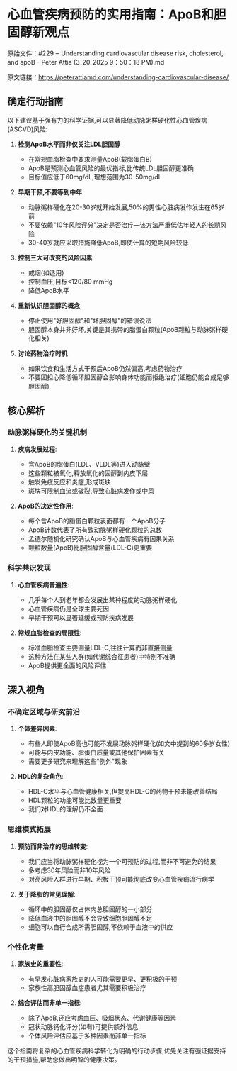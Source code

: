 # 心血管疾病预防的实用指南：ApoB和胆固醇新观点

原始文件：#229 ‒ Understanding cardiovascular disease risk, cholesterol, and apoB - Peter Attia (3_20_2025 9：50：18 PM).md

原文链接：https://peterattiamd.com/understanding-cardiovascular-disease/

<YouTube videoId="UWQsbBZHHUU" />

## 确定行动指南

以下建议基于强有力的科学证据,可以显著降低动脉粥样硬化性心血管疾病(ASCVD)风险:

1. **检测ApoB水平而非仅关注LDL胆固醇**
   - 在常规血脂检查中要求测量ApoB(载脂蛋白B)
   - ApoB是预测心血管风险的最优指标,比传统LDL胆固醇更准确
   - 目标值应低于60mg/dL,理想范围为30-50mg/dL

2. **早期干预,不要等到中年**
   - 动脉粥样硬化在20-30岁就开始发展,50%的男性心脏病发作发生在65岁前
   - 不要依赖"10年风险评分"决定是否治疗—该方法严重低估年轻人的长期风险
   - 30-40岁就应采取措施降低ApoB,即使计算的短期风险较低

3. **控制三大可改变的风险因素**
   - 戒烟(如适用)
   - 控制血压,目标<120/80 mmHg
   - 降低ApoB水平

4. **重新认识胆固醇的概念**
   - 停止使用"好胆固醇"和"坏胆固醇"的错误说法
   - 胆固醇本身并非好坏,关键是其携带的脂蛋白颗粒(ApoB颗粒与动脉粥样硬化相关)

5. **讨论药物治疗时机**
   - 如果饮食和生活方式干预后ApoB仍然偏高,考虑药物治疗
   - 不要因担心降低循环胆固醇会影响身体功能而拒绝治疗(细胞仍能合成足够胆固醇)

## 核心解析

### 动脉粥样硬化的关键机制

1. **疾病发展过程**:
   - 含ApoB的脂蛋白(LDL、VLDL等)进入动脉壁
   - 这些颗粒被氧化,释放氧化的固醇到内皮下层
   - 触发免疫反应和炎症,形成斑块
   - 斑块可限制血流或破裂,导致心脏病发作或中风

2. **ApoB的决定性作用**:
   - 每个含ApoB的脂蛋白颗粒表面都有一个ApoB分子
   - ApoB计数代表了所有致动脉粥样硬化颗粒的总数
   - 孟德尔随机化研究确认ApoB与心血管疾病有因果关系
   - 颗粒数量(ApoB)比胆固醇含量(LDL-C)更重要

### 科学共识发现

1. **心血管疾病普遍性**:
   - 几乎每个人到老年都会发展出某种程度的动脉粥样硬化
   - 心血管疾病仍是全球主要死因
   - 早期干预可以显著延缓或预防疾病发展

2. **常规血脂检查的局限性**:
   - 标准血脂检查主要测量LDL-C,往往计算而非直接测量
   - 这种方法在某些人群(如代谢综合征患者)中特别不准确
   - ApoB提供更全面的风险评估

## 深入视角

### 不确定区域与研究前沿

1. **个体差异因素**:
   - 有些人即使ApoB高也可能不发展动脉粥样硬化(如文中提到的60多岁女性)
   - 可能与内皮功能、脂蛋白质量或其他保护因素有关
   - 需要更多研究来理解这些"例外"现象

2. **HDL的复杂角色**:
   - HDL-C水平与心血管健康相关,但提高HDL-C的药物干预未能改善结局
   - HDL颗粒的功能可能比数量更重要
   - 我们对HDL的理解仍不全面

### 思维模式拓展

1. **预防而非治疗的思维转变**:
   - 我们应当将动脉粥样硬化视为一个可预防的过程,而非不可避免的结果
   - 多考虑30年风险而非10年风险
   - 对高风险人群进行早期、积极干预可能彻底改变心血管疾病流行病学

2. **关于降脂的常见误解**:
   - 循环中的胆固醇仅占体内总胆固醇的一小部分
   - 降低血液中的胆固醇不会导致细胞胆固醇不足
   - 细胞可以自行合成所需胆固醇,不依赖于血液中的供应

### 个性化考量

1. **家族史的重要性**:
   - 有早发心脏病家族史的人可能需要更早、更积极的干预
   - 家族性高胆固醇血症患者尤其需要积极治疗

2. **综合评估而非单一指标**:
   - 除了ApoB,还应考虑血压、吸烟状态、代谢健康等因素
   - 冠状动脉钙化评分(如有)可提供额外信息
   - 个体风险评估应基于多种因素而非单一指标

这个指南将复杂的心血管疾病科学转化为明确的行动步骤,优先关注有强证据支持的干预措施,帮助您做出明智的健康决策。